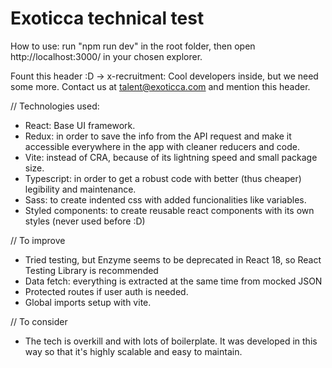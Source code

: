 # Exoticca technical test 
How to use: run "npm run dev" in the root folder, then open http://localhost:3000/ in your chosen explorer.

Fount this header :D -> x-recruitment: Cool developers inside, but we need some more. Contact us at talent@exoticca.com and mention this header.

// Technologies used:
- React: Base UI framework.
- Redux: in order to save the info from the API request and make it accessible everywhere in the app with cleaner reducers and code.
- Vite: instead of CRA, because of its lightning speed and small package size.
- Typescript: in order to get a robust code with better (thus cheaper) legibility and maintenance.  
- Sass: to create indented css with added funcionalities like variables.
- Styled components: to create reusable react components with its own styles (never used before :D)

// To improve
- Tried testing, but Enzyme seems to be deprecated in React 18, so React Testing Library is recommended
- Data fetch: everything is extracted at the same time from mocked JSON
- Protected routes if user auth is needed.
- Global imports setup with vite.

// To consider
- The tech is overkill and with lots of boilerplate. It was developed in this way so that it's highly scalable and easy to maintain.
